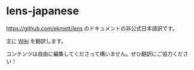 lens-japanese
=============

<a href="https://github.com/ekmett/lens">https://github.com/ekmett/lens</a> のドキュメントの非公式日本語訳です。

主に <a href="https://github.com/Kinokkory/lens-japanese/wiki">Wiki</a> を翻訳します。

コンテンツは自由に編集してくださって構いません。ぜひ翻訳にご協力ください！
